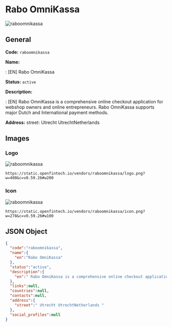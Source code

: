 
# Rabo OmniKassa 
![raboomnikassa](https://static.openfintech.io/vendors/raboomnikassa/logo.png?w=400&c=v0.59.26#w200)  

## General 
 
**Code:** `raboomnikassa` 
 
**Name:** 
 
:	[EN] Rabo OmniKassa 
 
**Status:** `active` 
 
**Description:** 
 
: [EN]  Rabo OmniKassa is a comprehensive online checkout application for webshop owners and online entrepreneurs. Rabo OmniKassa supports major Dutch and International payment methods.   
 
**Address:** 
street:  Utrecht UtrechtNetherlands  

## Images 

### Logo 
 
![raboomnikassa](https://static.openfintech.io/vendors/raboomnikassa/logo.png?w=400&c=v0.59.26#w200)  

```
https://static.openfintech.io/vendors/raboomnikassa/logo.png?w=400&c=v0.59.26#w200
```  

### Icon 
 
![raboomnikassa](https://static.openfintech.io/vendors/raboomnikassa/icon.png?w=278&c=v0.59.26#w100)  

```
https://static.openfintech.io/vendors/raboomnikassa/icon.png?w=278&c=v0.59.26#w100
```  

## JSON Object 

```json
{
  "code":"raboomnikassa",
  "name":{
    "en":"Rabo OmniKassa"
  },
  "status":"active",
  "description":{
    "en":" Rabo OmniKassa is a comprehensive online checkout application for webshop owners and online entrepreneurs. Rabo OmniKassa supports major Dutch and International payment methods.\u00a0 "
  },
  "links":null,
  "countries":null,
  "contacts":null,
  "address":{
    "street":" Utrecht UtrechtNetherlands "
  },
  "social_profiles":null
}
```  

